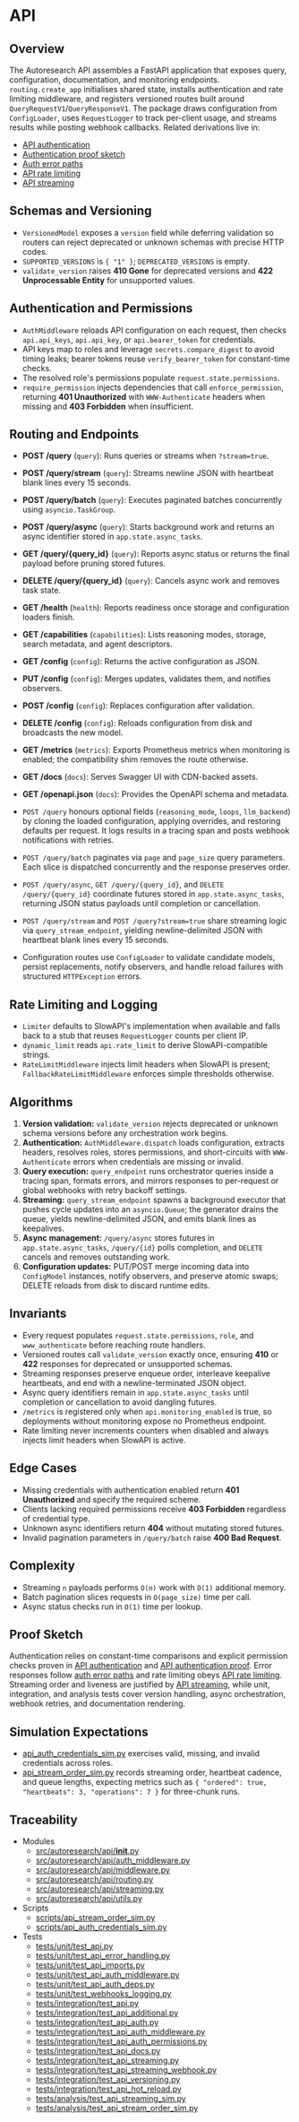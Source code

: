 # API

## Overview

The Autoresearch API assembles a FastAPI application that exposes query,
configuration, documentation, and monitoring endpoints. `routing.create_app`
initialises shared state, installs authentication and rate limiting
middleware, and registers versioned routes built around
`QueryRequestV1`/`QueryResponseV1`. The package draws configuration from
`ConfigLoader`, uses `RequestLogger` to track per-client usage, and streams
results while posting webhook callbacks. Related derivations live in:

- [API authentication](../algorithms/api_authentication.md)
- [Authentication proof sketch](../algorithms/api-authentication.md)
- [Auth error paths](../algorithms/api_auth_error_paths.md)
- [API rate limiting](../algorithms/api_rate_limiting.md)
- [API streaming](../algorithms/api_streaming.md)

## Schemas and Versioning

- `VersionedModel` exposes a `version` field while deferring validation so
  routers can reject deprecated or unknown schemas with precise HTTP codes.
- `SUPPORTED_VERSIONS` is `{ "1" }`; `DEPRECATED_VERSIONS` is empty.
- `validate_version` raises **410 Gone** for deprecated versions and
  **422 Unprocessable Entity** for unsupported values.

## Authentication and Permissions

- `AuthMiddleware` reloads API configuration on each request, then checks
  `api.api_keys`, `api.api_key`, or `api.bearer_token` for credentials.
- API keys map to roles and leverage `secrets.compare_digest` to avoid timing
  leaks; bearer tokens reuse `verify_bearer_token` for constant-time checks.
- The resolved role's permissions populate `request.state.permissions`.
- `require_permission` injects dependencies that call `enforce_permission`,
  returning **401 Unauthorized** with `WWW-Authenticate` headers when missing
  and **403 Forbidden** when insufficient.

## Routing and Endpoints

- **POST /query** (`query`): Runs queries or streams when `?stream=true`.
- **POST /query/stream** (`query`): Streams newline JSON with heartbeat blank
  lines every 15 seconds.
- **POST /query/batch** (`query`): Executes paginated batches concurrently
  using `asyncio.TaskGroup`.
- **POST /query/async** (`query`): Starts background work and returns an async
  identifier stored in `app.state.async_tasks`.
- **GET /query/{query_id}** (`query`): Reports async status or returns the
  final payload before pruning stored futures.
- **DELETE /query/{query_id}** (`query`): Cancels async work and removes task
  state.
- **GET /health** (`health`): Reports readiness once storage and configuration
  loaders finish.
- **GET /capabilities** (`capabilities`): Lists reasoning modes, storage,
  search metadata, and agent descriptors.
- **GET /config** (`config`): Returns the active configuration as JSON.
- **PUT /config** (`config`): Merges updates, validates them, and notifies
  observers.
- **POST /config** (`config`): Replaces configuration after validation.
- **DELETE /config** (`config`): Reloads configuration from disk and broadcasts
  the new model.
- **GET /metrics** (`metrics`): Exports Prometheus metrics when monitoring is
  enabled; the compatibility shim removes the route otherwise.
- **GET /docs** (`docs`): Serves Swagger UI with CDN-backed assets.
- **GET /openapi.json** (`docs`): Provides the OpenAPI schema and metadata.

- `POST /query` honours optional fields (`reasoning_mode`, `loops`,
  `llm_backend`) by cloning the loaded configuration, applying overrides, and
  restoring defaults per request. It logs results in a tracing span and posts
  webhook notifications with retries.
- `POST /query/batch` paginates via `page` and `page_size` query parameters.
  Each slice is dispatched concurrently and the response preserves order.
- `POST /query/async`, `GET /query/{query_id}`, and `DELETE /query/{query_id}`
  coordinate futures stored in `app.state.async_tasks`, returning JSON status
  payloads until completion or cancellation.
- `POST /query/stream` and `POST /query?stream=true` share streaming logic via
  `query_stream_endpoint`, yielding newline-delimited JSON with heartbeat
  blank lines every 15 seconds.
- Configuration routes use `ConfigLoader` to validate candidate models,
  persist replacements, notify observers, and handle reload failures with
  structured `HTTPException` errors.

## Rate Limiting and Logging

- `Limiter` defaults to SlowAPI's implementation when available and falls back
  to a stub that reuses `RequestLogger` counts per client IP.
- `dynamic_limit` reads `api.rate_limit` to derive SlowAPI-compatible strings.
- `RateLimitMiddleware` injects limit headers when SlowAPI is present;
  `FallbackRateLimitMiddleware` enforces simple thresholds otherwise.

## Algorithms

1. **Version validation:** `validate_version` rejects deprecated or unknown
   schema versions before any orchestration work begins.
2. **Authentication:** `AuthMiddleware.dispatch` loads configuration, extracts
   headers, resolves roles, stores permissions, and short-circuits with
   `WWW-Authenticate` errors when credentials are missing or invalid.
3. **Query execution:** `query_endpoint` runs orchestrator queries inside a
   tracing span, formats errors, and mirrors responses to per-request or
   global webhooks with retry backoff settings.
4. **Streaming:** `query_stream_endpoint` spawns a background executor that
   pushes cycle updates into an `asyncio.Queue`; the generator drains the
   queue, yields newline-delimited JSON, and emits blank lines as keepalives.
5. **Async management:** `/query/async` stores futures in
   `app.state.async_tasks`, `/query/{id}` polls completion, and `DELETE` cancels
   and removes outstanding work.
6. **Configuration updates:** PUT/POST merge incoming data into `ConfigModel`
   instances, notify observers, and preserve atomic swaps; DELETE reloads from
   disk to discard runtime edits.

## Invariants

- Every request populates `request.state.permissions`, `role`, and
  `www_authenticate` before reaching route handlers.
- Versioned routes call `validate_version` exactly once, ensuring **410** or
  **422** responses for deprecated or unsupported schemas.
- Streaming responses preserve enqueue order, interleave keepalive heartbeats,
  and end with a newline-terminated JSON object.
- Async query identifiers remain in `app.state.async_tasks` until completion or
  cancellation to avoid dangling futures.
- `/metrics` is registered only when `api.monitoring_enabled` is true, so
  deployments without monitoring expose no Prometheus endpoint.
- Rate limiting never increments counters when disabled and always injects
  limit headers when SlowAPI is active.

## Edge Cases

- Missing credentials with authentication enabled return **401 Unauthorized**
  and specify the required scheme.
- Clients lacking required permissions receive **403 Forbidden** regardless of
  credential type.
- Unknown async identifiers return **404** without mutating stored futures.
- Invalid pagination parameters in `/query/batch` raise **400 Bad Request**.

## Complexity

- Streaming `n` payloads performs `O(n)` work with `O(1)` additional memory.
- Batch pagination slices requests in `O(page_size)` time per call.
- Async status checks run in `O(1)` time per lookup.

## Proof Sketch

Authentication relies on constant-time comparisons and explicit permission
checks proven in [API authentication](../algorithms/api_authentication.md) and
[API authentication proof](../algorithms/api-authentication.md). Error
responses follow [auth error paths](../algorithms/api_auth_error_paths.md) and
rate limiting obeys [API rate limiting](../algorithms/api_rate_limiting.md).
Streaming order and liveness are justified by
[API streaming](../algorithms/api_streaming.md), while unit, integration, and
analysis tests cover version handling, async orchestration, webhook retries,
and documentation rendering.

## Simulation Expectations

- [api_auth_credentials_sim.py][s2] exercises valid, missing, and invalid
  credentials across roles.
- [api_stream_order_sim.py][s1] records streaming order, heartbeat cadence,
  and queue lengths, expecting metrics such as
  `{ "ordered": true, "heartbeats": 3, "operations": 7 }` for three-chunk
  runs.

## Traceability

- Modules
  - [src/autoresearch/api/__init__.py][m1]
  - [src/autoresearch/api/auth_middleware.py][m2]
  - [src/autoresearch/api/middleware.py][m3]
  - [src/autoresearch/api/routing.py][m4]
  - [src/autoresearch/api/streaming.py][m5]
  - [src/autoresearch/api/utils.py][m6]
- Scripts
  - [scripts/api_stream_order_sim.py][s1]
  - [scripts/api_auth_credentials_sim.py][s2]
- Tests
  - [tests/unit/test_api.py][t1]
  - [tests/unit/test_api_error_handling.py][t2]
  - [tests/unit/test_api_imports.py][t3]
  - [tests/unit/test_api_auth_middleware.py][t4]
  - [tests/unit/test_api_auth_deps.py][t5]
  - [tests/unit/test_webhooks_logging.py][t12]
  - [tests/integration/test_api.py][t14]
  - [tests/integration/test_api_additional.py][t15]
  - [tests/integration/test_api_auth.py][t6]
  - [tests/integration/test_api_auth_middleware.py][t7]
  - [tests/integration/test_api_auth_permissions.py][t16]
  - [tests/integration/test_api_docs.py][t9]
  - [tests/integration/test_api_streaming.py][t8]
  - [tests/integration/test_api_streaming_webhook.py][t10]
  - [tests/integration/test_api_versioning.py][t17]
  - [tests/integration/test_api_hot_reload.py][t18]
  - [tests/analysis/test_api_streaming_sim.py][t11]
  - [tests/analysis/test_api_stream_order_sim.py][t13]

[m1]: ../../src/autoresearch/api/__init__.py
[m2]: ../../src/autoresearch/api/auth_middleware.py
[m3]: ../../src/autoresearch/api/middleware.py
[m4]: ../../src/autoresearch/api/routing.py
[m5]: ../../src/autoresearch/api/streaming.py
[m6]: ../../src/autoresearch/api/utils.py
[t1]: ../../tests/unit/test_api.py
[t2]: ../../tests/unit/test_api_error_handling.py
[t3]: ../../tests/unit/test_api_imports.py
[t4]: ../../tests/unit/test_api_auth_middleware.py
[t5]: ../../tests/unit/test_api_auth_deps.py
[t6]: ../../tests/integration/test_api_auth.py
[t7]: ../../tests/integration/test_api_auth_middleware.py
[t8]: ../../tests/integration/test_api_streaming.py
[t9]: ../../tests/integration/test_api_docs.py
[t10]: ../../tests/integration/test_api_streaming_webhook.py
[t11]: ../../tests/analysis/test_api_streaming_sim.py
[t12]: ../../tests/unit/test_webhooks_logging.py
[t13]: ../../tests/analysis/test_api_stream_order_sim.py
[t14]: ../../tests/integration/test_api.py
[t15]: ../../tests/integration/test_api_additional.py
[t16]: ../../tests/integration/test_api_auth_permissions.py
[t17]: ../../tests/integration/test_api_versioning.py
[t18]: ../../tests/integration/test_api_hot_reload.py
[s1]: ../../scripts/api_stream_order_sim.py
[s2]: ../../scripts/api_auth_credentials_sim.py
